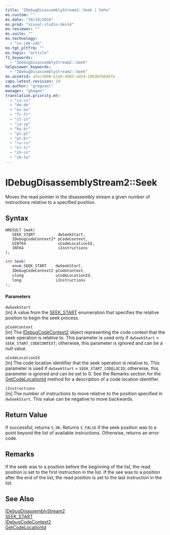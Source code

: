 ```yaml
---
title: "IDebugDisassemblyStream2::Seek | hehe"
ms.custom: ""
ms.date: "10/19/2016"
ms.prod: "visual-studio-dev14"
ms.reviewer: ""
ms.suite: ""
ms.technology: 
  - "vs-ide-sdk"
ms.tgt_pltfrm: ""
ms.topic: "article"
f1_keywords: 
  - "IDebugDisassemblyStream2::Seek"
helpviewer_keywords: 
  - "IDebugDisassemblyStream2::Seek"
ms.assetid: afec3008-b1e0-4803-ad24-195dbfb6497e
caps.latest.revision: 10
ms.author: "gregvanl"
manager: "ghogen"
translation.priority.mt: 
  - "cs-cz"
  - "de-de"
  - "es-es"
  - "fr-fr"
  - "it-it"
  - "ja-jp"
  - "ko-kr"
  - "pl-pl"
  - "pt-br"
  - "ru-ru"
  - "tr-tr"
  - "zh-cn"
  - "zh-tw"
---
```

# IDebugDisassemblyStream2::Seek
Moves the read pointer in the disassembly stream a given number of instructions relative to a specified position.  
  
## Syntax  
  
```cpp#  
HRESULT Seek(   
   SEEK_START          dwSeekStart,  
   IDebugCodeContext2* pCodeContext,  
   UINT64              uCodeLocationId,  
   INT64               iInstructions  
);  
```  
  
```c#  
int Seek(   
   enum_SEEK_START    dwSeekStart,  
   IDebugCodeContext2 pCodeContext,  
   ulong              uCodeLocationId,  
   long               iInstructions  
);  
```  
  
#### Parameters  
 `dwSeekStart`  
 [in] A value from the [SEEK_START](../extensibility-debugger-reference/seek_start.md) enumeration that specifies the relative position to begin the seek process.  
  
 `pCodeContext`  
 [in] The [IDebugCodeContext2](../extensibility-debugger-reference/idebugcodecontext2.md) object representing the code context that the seek operation is relative to. This parameter is used only if `dwSeekStart` = `SEEK_START_CODECONTEXT`; otherwise, this parameter is ignored and can be a null value.  
  
 `uCodeLocationId`  
 [in] The code location identifier that the seek operation is relative to. This parameter is used if `dwSeekStart` = `SEEK_START_CODELOCID`; otherwise, this parameter is ignored and can be set to 0. See the Remarks section for the [GetCodeLocationId](../extensibility-debugger-reference/idebugdisassemblystream2--getcodelocationid.md) method for a description of a code location identifier.  
  
 `iInstructions`  
 [in] The number of instructions to move relative to the position specified in `dwSeekStart`. This value can be negative to move backwards.  
  
## Return Value  
 If successful, returns `S_OK`. Returns `S_FALSE` if the seek position was to a point beyond the list of available instructions. Otherwise, returns an error code.  
  
## Remarks  
 If the seek was to a position before the beginning of the list, the read position is set to the first instruction in the list. If the see was to a position after the end of the list, the read position is set to the last instruction in the list.  
  
## See Also  
 [IDebugDisassemblyStream2](../extensibility-debugger-reference/idebugdisassemblystream2.md)   
 [SEEK_START](../extensibility-debugger-reference/seek_start.md)   
 [IDebugCodeContext2](../extensibility-debugger-reference/idebugcodecontext2.md)   
 [GetCodeLocationId](../extensibility-debugger-reference/idebugdisassemblystream2--getcodelocationid.md)